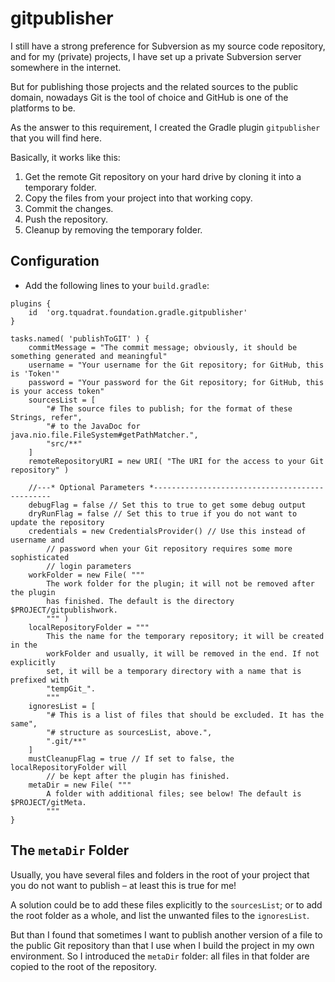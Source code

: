 # gitpublisher

I still have a strong preference for Subversion as my source code repository, and for my (private) projects, I have set up a private Subversion server somewhere in the internet.

But for publishing those projects and the related sources to the public domain, nowadays Git is the tool of choice and GitHub is one of the platforms to be.

As the answer to this requirement, I created the Gradle plugin `gitpublisher` that you will find here.

Basically, it works like this:

 1. Get the remote Git repository on your hard drive by cloning it into a temporary folder.
 2. Copy the files from your project into that working copy.
 3. Commit the changes.
 4. Push the repository.
 5. Cleanup by removing the temporary folder.

## Configuration

 - Add the following lines to your `build.gradle`:
```
plugins {
    id  'org.tquadrat.foundation.gradle.gitpublisher'
}

tasks.named( 'publishToGIT' ) {
    commitMessage = "The commit message; obviously, it should be something generated and meaningful"
    username = "Your username for the Git repository; for GitHub, this is 'Token'"
    password = "Your password for the Git repository; for GitHub, this is your access token"
    sourcesList = [
        "# The source files to publish; for the format of these Strings, refer",
        "# to the JavaDoc for java.nio.file.FileSystem#getPathMatcher.",
        "src/**"
    ]
    remoteRepositoryURI = new URI( "The URI for the access to your Git repository" )
    
    //---* Optional Parameters *-----------------------------------------------
    debugFlag = false // Set this to true to get some debug output
    dryRunFlag = false // Set this to true if you do not want to update the repository
    credentials = new CredentialsProvider() // Use this instead of username and
        // password when your Git repository requires some more sophisticated 
        // login parameters
    workFolder = new File( """
        The work folder for the plugin; it will not be removed after the plugin 
        has finished. The default is the directory $PROJECT/gitpublishwork.
        """ )
    localRepositoryFolder = """
        This the name for the temporary repository; it will be created in the
        workFolder and usually, it will be removed in the end. If not explicitly
        set, it will be a temporary directory with a name that is prefixed with
        "tempGit_". 
        """
    ignoresList = [
        "# This is a list of files that should be excluded. It has the same",
        "# structure as sourcesList, above.",
        ".git/**"
    ]
    mustCleanupFlag = true // If set to false, the localRepositoryFolder will
        // be kept after the plugin has finished.
    metaDir = new File( """
        A folder with additional files; see below! The default is $PROJECT/gitMeta.
        """    
} 
```

## The `metaDir` Folder

Usually, you have several files and folders in the root of your project that you do not want to publish – at least this is true for me!

A solution could be to add these files explicitly to the `sourcesList`; or to add the root folder as a whole, and list the unwanted files to the `ignoresList`.

But than I found that sometimes I want to publish another version of a file to the public Git repository than that I use when I build the project in my own environment. So I introduced the `metaDir` folder: all files in that folder are copied to the root of the repository.